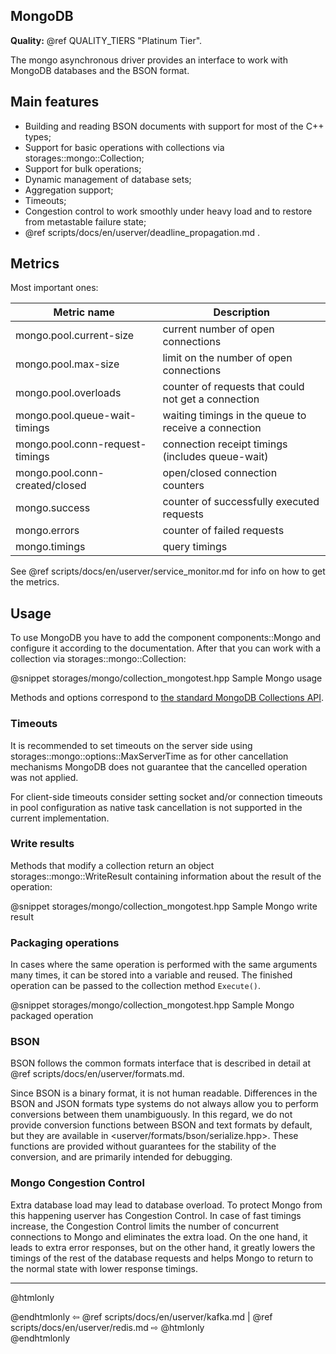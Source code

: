 ## MongoDB

**Quality:** @ref QUALITY_TIERS "Platinum Tier".

The mongo asynchronous driver provides an interface to work with MongoDB
databases and the BSON format.

## Main features

* Building and reading BSON documents with support for most of the C++ types;
* Support for basic operations with collections via storages::mongo::Collection;
* Support for bulk operations;
* Dynamic management of database sets;
* Aggregation support;
* Timeouts;
* Congestion control to work smoothly under heavy load and to restore from metastable failure state;
* @ref scripts/docs/en/userver/deadline_propagation.md .


## Metrics

Most important ones:

| Metric name                     | Description                                          |
|---------------------------------|------------------------------------------------------|
| mongo.pool.current-size         | current number of open connections                   |
| mongo.pool.max-size             | limit on the number of open connections              |
| mongo.pool.overloads            | counter of requests that could not get a connection  |
| mongo.pool.queue-wait-timings   | waiting timings in the queue to receive a connection |
| mongo.pool.conn-request-timings | connection receipt timings (includes queue-wait)     |
| mongo.pool.conn-created/closed  | open/closed connection counters                      |
| mongo.success                   | counter of successfully executed requests            |
| mongo.errors                    | counter of failed requests                           |
| mongo.timings                   | query timings                                        |

See @ref scripts/docs/en/userver/service_monitor.md for info on how to get the metrics.


## Usage

To use MongoDB you have to add the component components::Mongo and configure it
according to the documentation. After that you can work with a collection via
storages::mongo::Collection:

@snippet storages/mongo/collection_mongotest.hpp  Sample Mongo usage

Methods and options correspond to [the standard MongoDB Collections API](https://docs.mongodb.com/manual/reference/method/#collection).


### Timeouts

It is recommended to set timeouts on the server side using
storages::mongo::options::MaxServerTime as for other cancellation mechanisms
MongoDB does not guarantee that the cancelled operation was not applied.

For client-side timeouts consider setting socket and/or connection timeouts
in pool configuration as native task cancellation is not supported in the
current implementation.


### Write results

Methods that modify a collection return an object storages::mongo::WriteResult
containing information about the result of the operation:

@snippet storages/mongo/collection_mongotest.hpp  Sample Mongo write result


### Packaging operations

In cases where the same operation is performed with the same arguments many
times, it can be stored into a variable and reused. The finished operation
can be passed to the collection method `Execute()`.

@snippet storages/mongo/collection_mongotest.hpp  Sample Mongo packaged operation


### BSON

BSON follows the common formats interface that is described in detail at
@ref scripts/docs/en/userver/formats.md.

Since BSON is a binary format, it is not human readable. Differences
in the BSON and JSON formats type systems do not always allow you to perform
conversions between them unambiguously. In this regard, we do not provide
conversion functions between BSON and text formats by default, but they are
available in <userver/formats/bson/serialize.hpp>. These functions are provided
without guarantees for the stability of the conversion, and are primarily
intended for debugging.


### Mongo Congestion Control

Extra database load may lead to database overload. To protect Mongo from this
happening userver has Congestion Control. In case of fast timings increase,
the Congestion Control limits the number of concurrent connections to Mongo and
eliminates the extra load. On the one hand, it leads to extra error responses, but
on the other hand, it greatly lowers the timings of the rest of the database
requests and helps Mongo to return to the normal state with lower response timings.

----------

@htmlonly <div class="bottom-nav"> @endhtmlonly
⇦ @ref scripts/docs/en/userver/kafka.md | @ref scripts/docs/en/userver/redis.md ⇨
@htmlonly </div> @endhtmlonly
